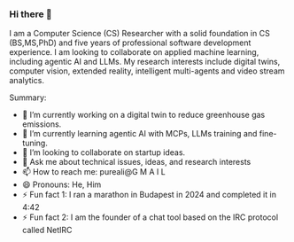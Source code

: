 ### Hi there 👋
I am a Computer Science (CS) Researcher with a solid foundation in CS (BS,MS,PhD) and five years of professional software development experience. I am looking to collaborate on applied machine learning, including agentic AI and LLMs. My research interests include digital twins, computer vision, extended reality, intelligent multi-agents and video stream analytics.

Summary:

- 🔭 I’m currently working on a digital twin to reduce greenhouse gas emissions.
- 🌱 I’m currently learning agentic AI with MCPs, LLMs training and fine-tuning.
- 👯 I’m looking to collaborate on startup ideas.
- 💬 Ask me about technical issues, ideas, and research interests 
- 📫 How to reach me: pureali@G M A I L
- 😄 Pronouns: He, Him
- ⚡ Fun fact 1: I ran a marathon in Budapest in 2024 and completed it in 4:42
- ⚡ Fun fact 2: I am the founder of a chat tool based on the IRC protocol called NetIRC
     
  
    

